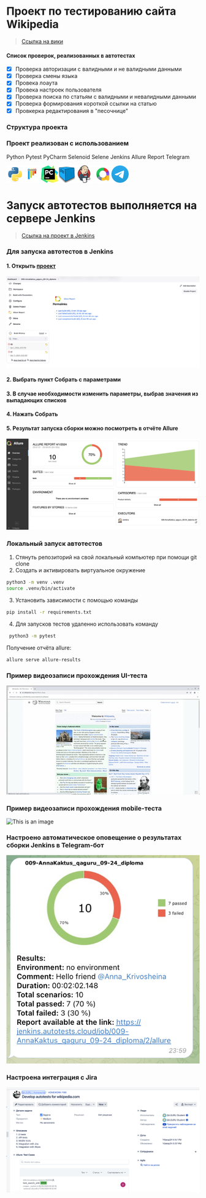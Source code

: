 # Проект по тестированию сайта Wikipedia

> <a target="_blank" href="https://en.wikipedia.org/wiki/Main_Page">Ссылка на  вики</a>

#### Список проверок, реализованных в автотестах

- [x] Проверка авторизации с валидными и не валидными данными
- [x] Проверка смены языка
- [x] Провека лоаута
- [x] Провека настроек пользователя
- [x] Проверка поиска по статьям с валидными и невалидными данными
- [x] Проверка формирования короткой ссылки на статью
- [x] Провкерка редактирования в "песочнице"

### Структура проекта

### Проект реализован с использованием

Python Pytest PyCharm Selenoid Selene Jenkins Allure Report Telegram

<img src="/design/logos/python-original.svg" alt="Image 1" width="45" height="45"><img src="/design/logos/pytest-original.svg" alt="Image 2" width="45" height="45"><img src="/design/logos/PyCharm_Icon.svg" alt="Image 3" width="45" height="45"><img src="/design/logos/selenoid.png" alt="Image 4" width="45" height="45"><img src="/design/logos/jenkins-original.svg" alt="Image 5" width="45" height="45">
<img src="/design/logos/allure.png" alt="Image 6" width="45" height="45"><img src="/design/logos/telegram.svg" alt="Image 7" width="45" height="45">

# Запуск автотестов выполняется на сервере Jenkins

> <a target="_blank" href="https://jenkins.autotests.cloud/job/009-AnnaKaktus_qaguru_09-15/">Ссылка на проект в
> Jenkins</a>

### Для запуска автотестов в Jenkins

#### 1. Открыть <a target="_blank" href="https://jenkins.autotests.cloud/job/009-AnnaKaktus_qaguru_09-15/">проект</a>

![This is an image](/design/screens/jenkins.png)

#### 2. Выбрать пункт **Собрать с параметрами**

#### 3. В случае необходимости изменить параметры, выбрав значения из выпадающих списков

#### 4. Нажать **Собрать**

#### 5. Результат запуска сборки можно посмотреть в отчёте Allure

![This is an image](/design/screens/allure_screen.png)

### Локальный запуск автотестов

1. Стянуть репозиторий на свой локальный компьютер при помощи git clone
2. Создать и активировать виртуальное окружение

  ```bash
  python3 -m venv .venv
  source .venv/bin/activate
  ```

3. Установить зависимости с помощью команды

  ```bash
  pip install -r requirements.txt
  ```

4. Для запусков тестов удаленно использовать команду

  ```bash
   python3 -m pytest
  ```

Получение отчёта allure:

```bash
allure serve allure-results
``` 

### Пример видеозаписи прохождения UI-теста

![This is an image](/design/screens/test_video.gif)

### Пример видеозаписи прохождения mobile-теста
![This is an image](/design/screens/mobile_video.gif)

### Настроено автоматическое оповещение о результатах сборки Jenkins в Telegram-бот

![This is an image](/design/screens/tg_screen.png)

### Настроена интеграция с Jira

![This is an image](/design/screens/jira_screen.png)
